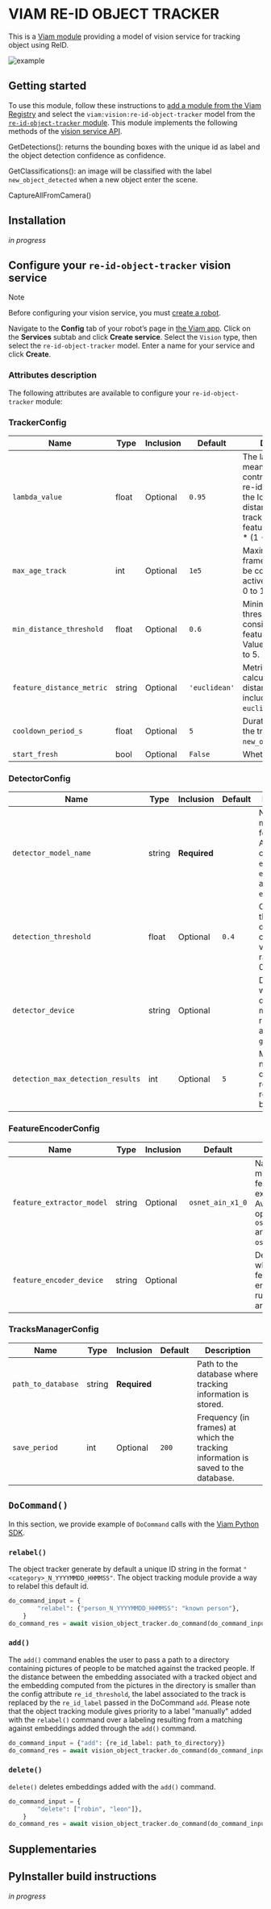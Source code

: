 # VIAM RE-ID OBJECT TRACKER

This is a [Viam module](https://docs.viam.com/extend/modular-resources/) providing a model of vision service for tracking object using ReID.


![example](img/output.gif)

## Getting started

To use this module, follow these instructions to [add a module from the Viam Registry](https://docs.viam.com/modular-resources/configure/#add-a-module-from-the-viam-registry) and select the `viam:vision:re-id-object-tracker` model from the [`re-id-object-tracker` module](https://app.viam.com/module/re-id-object-tracker).
This module implements the following methods of the [vision service API](https://docs.viam.com/services/vision/#api).


GetDetections(): returns the bounding boxes with the unique id as label and the object detection confidence as confidence.

GetClassifications(): an image will be classified with the label `new_object_detected` when a new object enter the scene. 

CaptureAllFromCamera()

## Installation 
*in progress*

## Configure your `re-id-object-tracker` vision service

> [!NOTE]  
> Before configuring your vision service, you must [create a robot](https://docs.viam.com/manage/fleet/robots/#add-a-new-robot).

Navigate to the **Config** tab of your robot’s page in [the Viam app](https://app.viam.com/). Click on the **Services** subtab and click **Create service**. Select the `Vision` type, then select the `re-id-object-tracker` model. Enter a name for your service and click **Create**.

### Attributes description

The following attributes are available to configure your `re-id-object-tracker` module:




### TrackerConfig

| Name                      | Type   | Inclusion | Default       | Description                                                                                    |
| ------------------------- | ------ | --------- | ------------- | ---------------------------------------------------------------------------------------------- |
| `lambda_value`            | float  | Optional  | `0.95`        | The lambda value is meant to adjust the contribution of the re-id matching and the IoU. The distance between to tracks equals: λ * feature_dist + (1 - λ) * (1 - IoU_score).|
| `max_age_track`           | int    | Optional  | `1e5`          | Maximum age (in frames) for a track to be considered active. Ranges from 0 to 1e5.             |
| `min_distance_threshold`  | float  | Optional  | `0.6`         | Minimum distance threshold for considering two features as distinct. Values range from 0 to 5. |
| `feature_distance_metric` | string | Optional  | `'euclidean'` | Metric used for calculating feature distance. Options include `cosine` and `euclidean`.        |
| `cooldown_period_s`       | float  | Optional  | `5`         | Duration for which the trigger `new_object_detected`.                                          |
| `start_fresh`       | bool  | Optional  | `False`         | Whether or|

### DetectorConfig

| Name                              | Type   | Inclusion    | Default | Description                                                                                                     |
| --------------------------------- | ------ | ------------ | ------- | --------------------------------------------------------------------------------------------------------------- |
| `detector_model_name`             | string | **Required** |         | Name of the model used for detection. Available options are `effDet0_int8`, `effDet0_fp16`, and `effDet0_fp32`. |
| `detection_threshold`             | float  | Optional     | `0.4`   | Confidence threshold for detecting objects, with values ranging from 0.0 to 1.0.                                |
| `detector_device`                 | string | Optional     |         | Device on which the detection model will run. Options are `cpu` and `gpu`.                                      |
| `detection_max_detection_results` | int    | Optional     | `5`     | Maximum number of detection results to return. Must be at least 1.                                              |

### FeatureEncoderConfig

| Name                      | Type   | Inclusion | Default | Description                                                                                                       |
| ------------------------- | ------ | --------- | ------- | ----------------------------------------------------------------------------------------------------------------- |
| `feature_extractor_model` | string | Optional  |    `osnet_ain_x1_0`     | Name of the model used for feature extraction. Available options are `osnet_x0_25` and `osnet_ain_x1_0`. |
| `feature_encoder_device`  | string | Optional  |         | Device on which the feature encoder will run. Options are `cpu` and `gpu`.                                        |


### TracksManagerConfig

| Name                      | Type   | Inclusion    | Default | Description                                                                                     |
| ------------------------- | ------ | ------------ | ------- | ------------------------------------------------------------------------------------------------ |
| `path_to_database`        | string | **Required** |         | Path to the database where tracking information is stored.                                       |
| `save_period`             | int    | Optional     | `200`     | Frequency (in frames) at which the tracking information is saved to the database.               |


## `DoCommand()`

In this section, we provide example of `DoCommand` calls with the [Viam Python SDK](https://python.viam.dev/index.html).

### `relabel()`
The object tracker generate by default a unique ID string in the format  `"<category>_N_YYYYMMDD_HHMMSS"`. The object tracking module provide a way to relabel this default id.

```python
do_command_input = {
        "relabel": {"person_N_YYYYMMDD_HHMMSS": "known person"},
    }
do_command_res = await vision_object_tracker.do_command(do_command_input)
```

### `add()`

The `add()` command enables the user to pass a path to a directory containing pictures of people to be matched against the tracked people. If the distance between the embedding associated with a tracked object and the embedding computed from the pictures in the directory is smaller than the config attribute `re_id_threshold`, the label associated to the track is replaced by the `re_id_label` passed in the DoCommand `add`. Please note that the object tracking module gives priority to a label "manually" added with the `relabel()` command over a labeling resulting from a matching against embeddings added through the `add()` command.

```python
do_command_input = {"add": {re_id_label: path_to_directory}}
do_command_res = await vision_object_tracker.do_command(do_command_input)
```


### `delete()`

`delete()` deletes embeddings added with the `add()` command.
```python
do_command_input = {
        "delete": ["robin", "leon"]},
    }
do_command_res = await vision_object_tracker.do_command(do_command_input)
```









## Supplementaries

## PyInstaller build instructions
*in progress*
<!-- Run this to create your virtual environment:
```
./setup.sh
```

Run this to create your virtual environment:
Activate it bby running:
```
source .venv/bin/activate
```

Make sure that the requirements are installed:
```
pip3 install -r requirements.txt
```

Build the executable `dist/main`
```
python -m PyInstaller --onefile --hidden-import="googleapiclient" --add-data "./src/models/checkpoints:checkpoints"  src/main.py
``` -->
